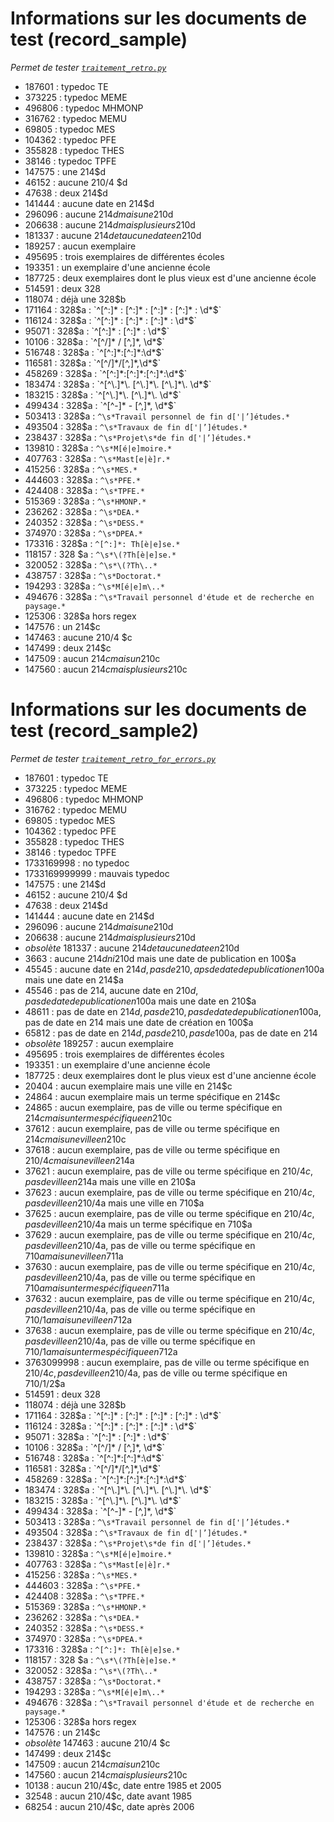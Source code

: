 # Informations sur les documents de test (record_sample)

_Permet de tester [`traitement_retro.py`](../traitement_retro.py)_

* 187601 : typedoc TE
* 373225 : typedoc MEME
* 496806 : typedoc MHMONP
* 316762 : typedoc MEMU
* 69805 : typedoc MES
* 104362 : typedoc PFE
* 355828 : typedoc THES
* 38146 : typedoc TPFE
* 147575 : une 214$d
* 46152 : aucune 210/4 $d
* 47638 : deux 214$d
* 141444 : aucune date en 214$d
* 296096 : aucune 214$d mais une 210$d
* 206638 : aucune 214$d mais plusieurs 210$d
* 181337 : aucune 214$d et aucune date en 210$d
* 189257 : aucun exemplaire
* 495695 : trois exemplaires de différentes écoles
* 193351 : un exemplaire d'une ancienne école
* 187725 : deux exemplaires dont le plus vieux est d'une ancienne école
* 514591 : deux 328
* 118074 : déjà une 328$b
* 171164 : 328$a : `^[^:]* : [^:]* : [^:]* : [^:]* : \d*$`
* 116124 : 328$a : `^[^:]* : [^:]* : [^:]* : \d*$`
* 95071 : 328$a : `^[^:]* : [^:]* : \d*$`
* 10106 : 328$a : `^[^/]* / [^,]*, \d*$`
* 516748 : 328$a : `^[^:]*:[^:]*:\d*$`
* 116581 : 328$a : `^[^/]*/[^,]*,\d*$`
* 458269 : 328$a : `^[^:]*:[^:]*:[^:]*:\d*$`
* 183474 : 328$a : `^[^\.]*\. [^\.]*\. [^\.]*\. \d*$`
* 183215 : 328$a : `^[^\.]*\. [^\.]*\. \d*$`
* 499434 : 328$a : `^[^-]* - [^,]*, \d*$`
* 503413 : 328$a : `^\s*Travail personnel de fin d['|’]études.*`
* 493504 : 328$a : `^\s*Travaux de fin d['|’]études.*`
* 238437 : 328$a : `^\s*Projet\s*de fin d['|’]études.*`
* 139810 : 328$a : `^\s*M[é|e]moire.*`
* 407763 : 328$a : `^\s*Mast[e|è]r.*`
* 415256 : 328$a : `^\s*MES.*`
* 444603 : 328$a : `^\s*PFE.*`
* 424408 : 328$a : `^\s*TPFE.*`
* 515369 : 328$a : `^\s*HMONP.*`
* 236262 : 328$a : `^\s*DEA.*`
* 240352 : 328$a : `^\s*DESS.*`
* 374970 : 328$a : `^\s*DPEA.*`
* 173316 : 328$a : `^[^:]*: Th[è|e]se.*`
* 118157 : 328 $a : `^\s*\(?Th[è|e]se.*`
* 320052 : 328$a : `^\s*\(?Th\..*`
* 438757 : 328$a : `^\s*Doctorat.*`
* 194293 : 328$a : `^\s*M[é|e]m\..*`
* 494676 : 328$a : `^\s*Travail personnel d'étude et de recherche en paysage.*`
* 125306 : 328$a hors regex
* 147576 : un 214$c
* 147463 : aucune 210/4 $c
* 147499 : deux 214$c
* 147509 : aucun 214$c mais un 210$c
* 147560 : aucun 214$c mais plusieurs 210$c

# Informations sur les documents de test (record_sample2)

_Permet de tester [`traitement_retro_for_errors.py`](../traitement_retro_for_errors.py)_

* 187601 : typedoc TE
* 373225 : typedoc MEME
* 496806 : typedoc MHMONP
* 316762 : typedoc MEMU
* 69805 : typedoc MES
* 104362 : typedoc PFE
* 355828 : typedoc THES
* 38146 : typedoc TPFE
* 1733169998 : no typedoc
* 1733169999999 : mauvais typedoc
* 147575 : une 214$d
* 46152 : aucune 210/4 $d
* 47638 : deux 214$d
* 141444 : aucune date en 214$d
* 296096 : aucune 214$d mais une 210$d
* 206638 : aucune 214$d mais plusieurs 210$d
* _obsolète_ 181337 : aucune 214$d et aucune date en 210$d
* 3663 : aucune 214$d ni 210$d mais une date de publication en 100$a
* 45545 : aucune date en 214$d, pas de 210, aps de date de publication en 100$a mais une date en 214$a
* 45546 : pas de 214, aucune date en 210$d, pas de date de publication en 100$a mais une date en 210$a
* 48611 : pas de date en 214$d, pas de 210, pas de date de publication en 100$a, pas de date en 214 mais une date de création en 100$a
* 65812 : pas de date en 214$d, pas de 210, pas de 100$a, pas de date en 214
* _obsolète_ 189257 : aucun exemplaire
* 495695 : trois exemplaires de différentes écoles
* 193351 : un exemplaire d'une ancienne école
* 187725 : deux exemplaires dont le plus vieux est d'une ancienne école
* 20404 : aucun exemplaire mais une ville en 214$c
* 24864 : aucun exemplaire mais un terme spécifique en 214$c
* 24865 : aucun exemplaire, pas de ville ou terme spécifique en 214$c mais un terme spécifique en 210$c
* 37612 : aucun exemplaire, pas de ville ou terme spécifique en 214$c mais une ville en 210$c
* 37618 : aucun exemplaire, pas de ville ou terme spécifique en 210/4$c mais une ville en 214$a
* 37621 : aucun exemplaire, pas de ville ou terme spécifique en 210/4$c, pas de ville en 214$a mais une ville en 210$a
* 37623 : aucun exemplaire, pas de ville ou terme spécifique en 210/4$c, pas de ville en 210/4$a mais une ville en 710$a
* 37625 : aucun exemplaire, pas de ville ou terme spécifique en 210/4$c, pas de ville en 210/4$a mais un terme spécifique en 710$a
* 37629 : aucun exemplaire, pas de ville ou terme spécifique en 210/4$c, pas de ville en 210/4$a, pas de ville ou terme spécifique en 710$a mais une ville en 711$a
* 37630 : aucun exemplaire, pas de ville ou terme spécifique en 210/4$c, pas de ville en 210/4$a, pas de ville ou terme spécifique en 710$a mais un terme spécifique en 711$a
* 37632 : aucun exemplaire, pas de ville ou terme spécifique en 210/4$c, pas de ville en 210/4$a, pas de ville ou terme spécifique en 710/1$a mais une ville en 712$a
* 37638 : aucun exemplaire, pas de ville ou terme spécifique en 210/4$c, pas de ville en 210/4$a, pas de ville ou terme spécifique en 710/1$a mais un terme spécifique en 712$a
* 3763099998 : aucun exemplaire, pas de ville ou terme spécifique en 210/4$c, pas de ville en 210/4$a, pas de ville ou terme spécifique en 710/1/2$a
* 514591 : deux 328
* 118074 : déjà une 328$b
* 171164 : 328$a : `^[^:]* : [^:]* : [^:]* : [^:]* : \d*$`
* 116124 : 328$a : `^[^:]* : [^:]* : [^:]* : \d*$`
* 95071 : 328$a : `^[^:]* : [^:]* : \d*$`
* 10106 : 328$a : `^[^/]* / [^,]*, \d*$`
* 516748 : 328$a : `^[^:]*:[^:]*:\d*$`
* 116581 : 328$a : `^[^/]*/[^,]*,\d*$`
* 458269 : 328$a : `^[^:]*:[^:]*:[^:]*:\d*$`
* 183474 : 328$a : `^[^\.]*\. [^\.]*\. [^\.]*\. \d*$`
* 183215 : 328$a : `^[^\.]*\. [^\.]*\. \d*$`
* 499434 : 328$a : `^[^-]* - [^,]*, \d*$`
* 503413 : 328$a : `^\s*Travail personnel de fin d['|’]études.*`
* 493504 : 328$a : `^\s*Travaux de fin d['|’]études.*`
* 238437 : 328$a : `^\s*Projet\s*de fin d['|’]études.*`
* 139810 : 328$a : `^\s*M[é|e]moire.*`
* 407763 : 328$a : `^\s*Mast[e|è]r.*`
* 415256 : 328$a : `^\s*MES.*`
* 444603 : 328$a : `^\s*PFE.*`
* 424408 : 328$a : `^\s*TPFE.*`
* 515369 : 328$a : `^\s*HMONP.*`
* 236262 : 328$a : `^\s*DEA.*`
* 240352 : 328$a : `^\s*DESS.*`
* 374970 : 328$a : `^\s*DPEA.*`
* 173316 : 328$a : `^[^:]*: Th[è|e]se.*`
* 118157 : 328 $a : `^\s*\(?Th[è|e]se.*`
* 320052 : 328$a : `^\s*\(?Th\..*`
* 438757 : 328$a : `^\s*Doctorat.*`
* 194293 : 328$a : `^\s*M[é|e]m\..*`
* 494676 : 328$a : `^\s*Travail personnel d'étude et de recherche en paysage.*`
* 125306 : 328$a hors regex
* 147576 : un 214$c
* _obsolète_ 147463 : aucune 210/4 $c
* 147499 : deux 214$c
* 147509 : aucun 214$c mais un 210$c
* 147560 : aucun 214$c mais plusieurs 210$c
* 10138 : aucun 210/4$c, date entre 1985 et 2005
* 32548 : aucun 210/4$c, date avant 1985
* 68254 : aucun 210/4$c, date après 2006